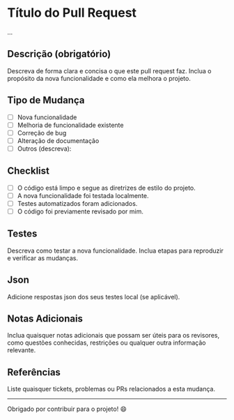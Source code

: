 # Título do Pull Request

...

## Descrição (obrigatório)

Descreva de forma clara e concisa o que este pull request faz. Inclua o propósito da nova funcionalidade e como ela melhora o projeto.

## Tipo de Mudança

- [ ] Nova funcionalidade
- [ ] Melhoria de funcionalidade existente
- [ ] Correção de bug
- [ ] Alteração de documentação
- [ ] Outros (descreva):

## Checklist

- [ ] O código está limpo e segue as diretrizes de estilo do projeto.
- [ ] A nova funcionalidade foi testada localmente.
- [ ] Testes automatizados foram adicionados.
- [ ] O código foi previamente revisado por mim.

## Testes

Descreva como testar a nova funcionalidade. Inclua etapas para reproduzir e verificar as mudanças.

## Json

Adicione respostas json dos seus testes local (se aplicável).

## Notas Adicionais

Inclua quaisquer notas adicionais que possam ser úteis para os revisores, como questões conhecidas, restrições ou qualquer outra informação relevante.

## Referências

Liste quaisquer tickets, problemas ou PRs relacionados a esta mudança.

---

Obrigado por contribuir para o projeto! 😄
